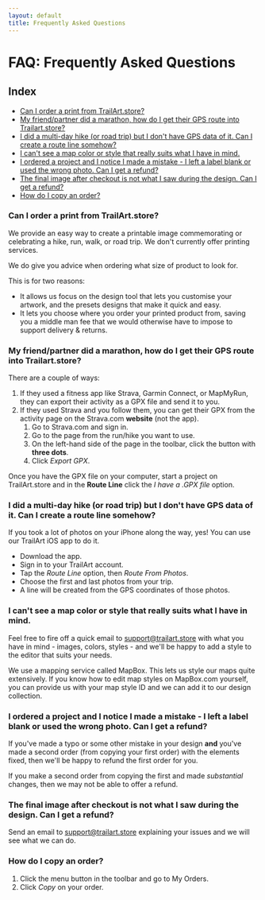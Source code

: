 ```yaml
---
layout: default
title: Frequently Asked Questions
---
```


# FAQ: Frequently Asked Questions

## Index

- [Can I order a print from TrailArt.store?](#can-i-order-a-print-from-trailartstore)
- [My friend/partner did a marathon, how do I get their GPS route into Trailart.store?](#my-friendpartner-did-a-marathon-how-do-i-get-their-gps-route-into-trailartstore)
- [I did a multi-day hike (or road trip) but I don't have GPS data of it. Can I create a route line somehow?](#i-did-a-multi-day-hike-or-road-trip-but-i-dont-have-gps-data-of-it-can-i-create-a-route-line-somehow)
- [I can't see a map color or style that really suits what I have in mind.](#i-cant-see-a-map-color-or-style-that-really-suits-what-i-have-in-mind)
- [I ordered a project and I notice I made a mistake - I left a label blank or used the wrong photo. Can I get a refund?](#i-ordered-a-project-and-i-notice-i-made-a-mistake---i-left-a-label-blank-or-used-the-wrong-photo-can-i-get-a-refund)
- [The final image after checkout is not what I saw during the design. Can I get a refund?](#the-final-image-after-checkout-is-not-what-i-saw-during-the-design-can-i-get-a-refund)
- [How do I copy an order?](#how-do-i-copy-an-order)

<div class="faq-item" markdown="1">

### Can I order a print from TrailArt.store?

We provide an easy way to create a printable image commemorating or celebrating a hike, run, walk, or road trip. We don't currently offer printing services.

We do give you advice when ordering what size of product to look for.

This is for two reasons:

- It allows us focus on the design tool that lets you customise your artwork, and the presets designs that make it quick and easy.
- It lets you choose where you order your printed product from, saving you a middle man fee that we would otherwise have to impose to support delivery & returns.

</div>

<div class="faq-item" markdown="1">

### My friend/partner did a marathon, how do I get their GPS route into Trailart.store?

There are a couple of ways:

1. If they used a fitness app like Strava, Garmin Connect, or MapMyRun, they can export their activity as a GPX file and send it to you.
2. If they used Strava and you follow them, you can get their GPX from the activity page on the Strava.com **website** (not the app).
   1. Go to Strava.com and sign in.
   2. Go to the page from the run/hike you want to use.
   3. On the left-hand side of the page in the toolbar, click the button with **three dots**.
   4. Click _Export GPX_.

Once you have the GPX file on your computer, start a project on TrailArt.store and in the **Route Line** click the _I have a .GPX file_ option.

</div>

<div class="faq-item" markdown="1">

### I did a multi-day hike (or road trip) but I don't have GPS data of it. Can I create a route line somehow?

If you took a lot of photos on your iPhone along the way, yes! You can use our TrailArt iOS app to do it.

- Download the app.
- Sign in to your TrailArt account.
- Tap the _Route Line_ option, then _Route From Photos_.
- Choose the first and last photos from your trip.
- A line will be created from the GPS coordinates of those photos.

</div>

<div class="faq-item" markdown="1">

### I can't see a map color or style that really suits what I have in mind.

Feel free to fire off a quick email to support@trailart.store with what you have in mind - images, colors, styles - and we'll be happy to add a style to the editor that suits your needs.

We use a mapping service called MapBox. This lets us style our maps quite extensively. If you know how to edit map styles on MapBox.com yourself, you can provide us with your map style ID and we can add it to our design collection.

</div>

<div class="faq-item" markdown="1">

### I ordered a project and I notice I made a mistake - I left a label blank or used the wrong photo. Can I get a refund?

If you've made a typo or some other mistake in your design **and** you've made a second order (from copying your first order) with the elements fixed, then we'll be happy to refund the first order for you.

If you make a second order from copying the first and made _substantial_ changes, then we may not be able to offer a refund.

</div>

<div class="faq-item" markdown="1">

### The final image after checkout is not what I saw during the design. Can I get a refund?

Send an email to support@trailart.store explaining your issues and we will see what we can do.

</div>

<div class="faq-item" markdown="1">

### How do I copy an order?

1. Click the menu button in the toolbar and go to My Orders.
2. Click _Copy_ on your order.

</div>
